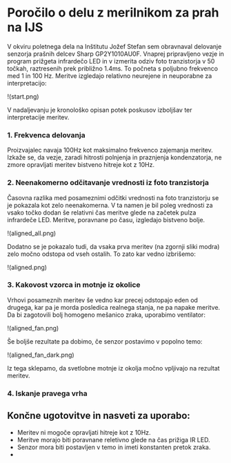 # Poročilo o delu z merilnikom za prah na IJS

V okviru poletnega dela na Inštitutu Jožef Stefan sem obravnaval delovanje senzorja prašnih delcev Sharp GP2Y1010AU0F. Vnaprej pripravljeno vezje in program prižgeta infrardečo LED in v izmerita odziv foto tranzistorja v 50 točkah, raztresenih prek približno 1.4ms. To počneta s poljubno frekvenco med 1 in 100 Hz. Meritve izgledajo relativno neurejene in neuporabne za interpretacijo:


!(start.png)

V nadaljevanju je kronološko opisan potek poskusov izboljšav ter interpretacije meritev.

### 1. Frekvenca delovanja
Proizvajalec navaja 100Hz kot maksimalno frekvenco zajemanja meritev. Izkaže se, da vezje, zaradi hitrosti polnjenja in praznjenja kondenzatorja, ne zmore opravljati meritev bistveno hitreje kot z 10Hz.


### 2. Neenakomerno odčitavanje vrednosti iz foto tranzistorja
Časovna razlika med posameznimi odčitki vrednosti na foto tranzistorju se je pokazala kot zelo neenakomerna. V ta namen je bil poleg vrednosti za vsako točko dodan še relativni čas meritve glede na začetek pulza infrardeče LED. Meritve, poravnane po času, izgledajo bistveno bolje.

!(aligned_all.png)

Dodatno se je pokazalo tudi, da vsaka prva meritev (na zgornji sliki modra) zelo močno odstopa od vseh ostalih. To zato kar vedno izbrišemo:

!(aligned.png)

### 3. Kakovost vzorca in motnje iz okolice
Vrhovi posameznih meritev še vedno kar precej odstopajo eden od drugega, kar pa je morda posledica realnega stanja, ne pa napake meritve. Da bi zagotovili bolj homogeno mešanico zraka, uporabimo ventilator:

!(aligned_fan.png)

Še boljše rezultate pa dobimo, če senzor postavimo v popolno temo:

!(aligned_fan_dark.png)

Iz tega sklepamo, da svetlobne motnje iz okolja močno vpljivajo na rezultat meritev.

### 4. Iskanje pravega vrha






## Končne ugotovitve in nasveti za uporabo:
- Meritev ni mogoče opravljati hitreje kot z 10Hz.
- Meritve morajo biti poravnane reletivno glede na čas prižiga IR LED.
- Senzor mora biti postavljen v temo in imeti konstanten pretok zraka.
- 
